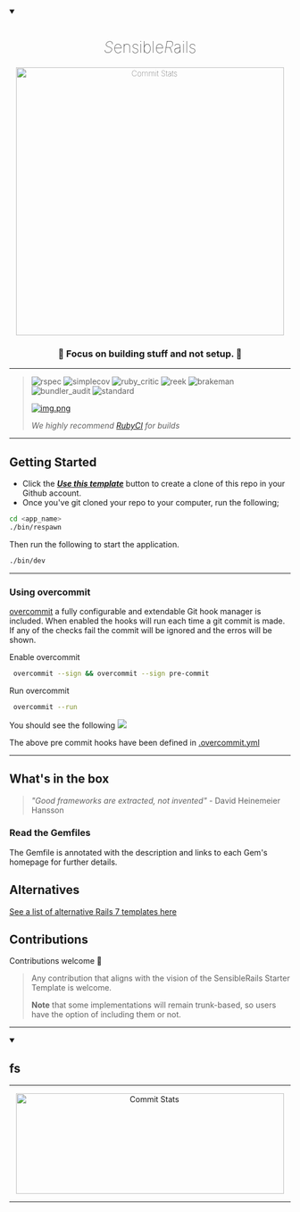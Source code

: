 


<head>
  <style>
 h1 {
  font-weight: lighter;
}
</style>

</head>



<details open="">
  <summary></summary>


<div align="center" dir="auto" style="font-weight: lighter;">
  <h1><i>S</i>ensible<i>R</i>ails</h1>

<a target="_blank" rel="noopener noreferrer" href="https://github.com/davidteren/sensible_rails_starter"><img  width="480px" alt="Commit Stats" src="https://raw.githubusercontent.com/davidteren/sensible_rails_starter/48bd5aa6633b2c25ef1d2144d923d1072ac6cbeb/docs/images/rails-imageb.PNG" style="max-width: 100%;"></a>

<h3>🚀 Focus on building stuff and not setup. 🚀</h3>
<hr>
</div>
</details>



> ![rspec](https://ruby.ci/badges/44eb0fcb-d1a2-4c42-a801-ad8d8f096868/rspec)
![simplecov](https://ruby.ci/badges/44eb0fcb-d1a2-4c42-a801-ad8d8f096868/simplecov)
![ruby_critic](https://ruby.ci/badges/44eb0fcb-d1a2-4c42-a801-ad8d8f096868/ruby_critic)
![reek](https://ruby.ci/badges/44eb0fcb-d1a2-4c42-a801-ad8d8f096868/reek)
![brakeman](https://ruby.ci/badges/44eb0fcb-d1a2-4c42-a801-ad8d8f096868/brakeman)
![bundler_audit](https://ruby.ci/badges/44eb0fcb-d1a2-4c42-a801-ad8d8f096868/bundler_audit)
![standard](https://ruby.ci/badges/44eb0fcb-d1a2-4c42-a801-ad8d8f096868/standard)
>
>  [![img.png](docs/images/rubyci.png)](https://ruby.ci/)
>
> _We highly recommend [RubyCI](https://ruby.ci/) for builds_

--- 

## Getting Started

- Click the [**_Use this template_**](https://github.com/davidteren/sensible_rails_starter/generate) button to create a
  clone of this repo in your Github account.
- Once you've git cloned your repo to your computer, run the following;

```bash
cd <app_name>
./bin/respawn
```

Then run the following to start the application.

```bash
./bin/dev
```

 ---

### Using overcommit

[overcommit](https://github.com/sds/overcommit) a fully configurable and extendable Git hook manager is included.
When enabled the hooks will run each time a git commit is made. If any of the checks fail the commit will be ignored and
the erros will be shown.

Enable overcommit

```bash
 overcommit --sign && overcommit --sign pre-commit
````

Run overcommit

```bash
 overcommit --run
````

You should see the following
![](docs/images/overcommit-run.png)

The above pre commit hooks have been defined in [.overcommit.yml](.overcommit.yml)

---

## What's in the box

> _"Good frameworks are extracted, not invented"_ - David Heinemeier Hansson

### Read the Gemfiles

The Gemfile is annotated with the description and links to each Gem's homepage for further details.

## Alternatives

[See a list of alternative Rails 7 templates here](docs/sensibles/alternatives.md)

## Contributions

Contributions welcome 🤗


> Any contribution that aligns with the vision of the SensibleRails Starter Template is welcome.
>
> **Note** that some implementations will remain trunk-based, so users have the option of including them or not.

---


<details open="">
  <summary><h2><strong>fs</strong></h2></summary>
<hr>
<p align="center" dir="auto">
  <a target="_blank" rel="noopener noreferrer" href="https://camo.githubusercontent.com/5fc84f8a06df1b2c920658674683bf48f734b5dd983737a5d1956b146611eadf/68747470733a2f2f6769746875622d726561646d652d73746174732e76657263656c2e6170702f6170693f757365726e616d653d4c6567656e646172792d506572736f6e26636f756e745f707269766174653d7472756526696e636c7564655f616c6c5f636f6d6d6974733d74727565267468656d653d7368616465732d6f662d707572706c6526686964655f626f726465723d66616c7365"><img height="180px" width="480px" alt="Commit Stats" src="https://camo.githubusercontent.com/5fc84f8a06df1b2c920658674683bf48f734b5dd983737a5d1956b146611eadf/68747470733a2f2f6769746875622d726561646d652d73746174732e76657263656c2e6170702f6170693f757365726e616d653d4c6567656e646172792d506572736f6e26636f756e745f707269766174653d7472756526696e636c7564655f616c6c5f636f6d6d6974733d74727565267468656d653d7368616465732d6f662d707572706c6526686964655f626f726465723d66616c7365" data-canonical-src="https://github-readme-stats.vercel.app/api?username=Legendary-Person&amp;count_private=true&amp;include_all_commits=true&amp;theme=shades-of-purple&amp;hide_border=false" style="max-width: 100%;"></a>
</p>
<hr>
</details>